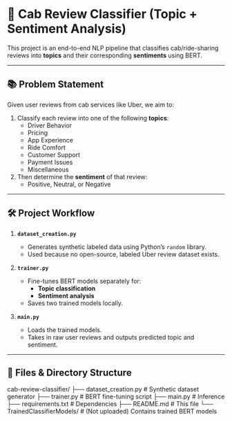 # 🚖 Cab Review Classifier (Topic + Sentiment Analysis)

This project is an end-to-end NLP pipeline that classifies cab/ride-sharing reviews into **topics** and their corresponding **sentiments** using BERT.

---

## 📚 Problem Statement

Given user reviews from cab services like Uber, we aim to:
1. Classify each review into one of the following **topics**:
   - Driver Behavior
   - Pricing
   - App Experience
   - Ride Comfort
   - Customer Support
   - Payment Issues
   - Miscellaneous
2. Then determine the **sentiment** of that review:
   - Positive, Neutral, or Negative

---

## 🛠️ Project Workflow

1. **`dataset_creation.py`**  
   - Generates synthetic labeled data using Python’s `random` library.
   - Used because no open-source, labeled Uber review dataset exists.

2. **`trainer.py`**
   - Fine-tunes BERT models separately for:
     - **Topic classification**
     - **Sentiment analysis**
   - Saves two trained models locally.

3. **`main.py`**
   - Loads the trained models.
   - Takes in raw user reviews and outputs predicted topic and sentiment.

---

## 📁 Files & Directory Structure

cab-review-classifier/ ├── dataset_creation.py # Synthetic dataset generator ├── trainer.py # BERT fine-tuning script ├── main.py # Inference ├── requirements.txt # Dependencies ├── README.md # This file └── TrainedClassifierModels/ # (Not uploaded) Contains trained BERT models


